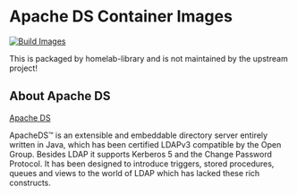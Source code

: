 # Apache DS Container Images

[![Build Images](https://github.com/homelab-library/apacheds/actions/workflows/image.yml/badge.svg)](https://github.com/homelab-library/apacheds/actions/workflows/image.yml)

This is packaged by homelab-library and is not maintained by the upstream project!

## About Apache DS

[Apache DS](https://directory.apache.org/apacheds/)

ApacheDS™ is an extensible and embeddable directory server entirely written in Java,
which has been certified LDAPv3 compatible by the Open Group. Besides LDAP it supports
Kerberos 5 and the Change Password Protocol. It has been designed to introduce triggers,
stored procedures, queues and views to the world of LDAP which has lacked these rich constructs.

